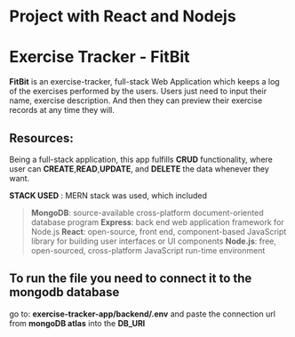 # Project with React and Nodejs

# Exercise Tracker - FitBit

**FitBit** is an exercise-tracker, full-stack Web Application which keeps a log of the exercises performed by the users.
Users just need to input their name, exercise description.
And then they can preview their exercise records at any time they will.  

## Resources:
Being a full-stack application, this app fulfills **CRUD** functionality, where user can
**CREATE**,**READ**,**UPDATE**, and **DELETE** the data whenever they want.

**STACK USED** : MERN stack was used, which included 
>**MongoDB**: source-available cross-platform document-oriented database program
>**Express**: back end web application framework for Node.js
>**React**: open-source, front end, component-based JavaScript library for building user interfaces or UI components
>**Node.js**: free, open-sourced, cross-platform JavaScript run-time environment


## To run the file you need to connect it to the mongodb database
go to:  **exercise-tracker-app/backend/.env** and paste the connection url from **mongoDB atlas** into the **DB_URI**
